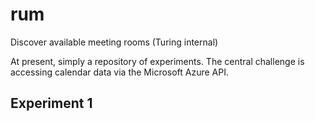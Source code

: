 # rum

Discover available meeting rooms (Turing internal)

At present, simply a repository of experiments. The central challenge is accessing calendar data via
the Microsoft Azure API.

## Experiment 1


